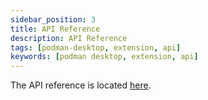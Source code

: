 ```yaml
---
sidebar_position: 3
title: API Reference
description: API Reference
tags: [podman-desktop, extension, api]
keywords: [podman desktop, extension, api]
---
```


The API reference is located [here](https://podman-desktop.io/api).
